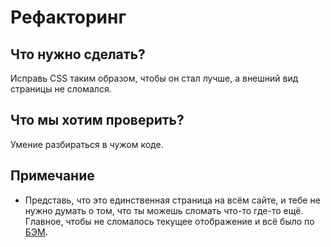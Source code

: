 # Рефакторинг

## Что нужно сделать?
Исправь CSS таким образом, чтобы он стал лучше, а внешний вид страницы не сломался. 

## Что мы хотим проверить?
Умение разбираться в чужом коде.

## Примечание
* Представь, что это единственная страница на всём сайте, и тебе не нужно думать о том, что ты можешь сломать что-то где-то ещё. Главное, чтобы не сломалось текущее отображение и всё было по [БЭМ](https://ru.bem.info/methodology/).
